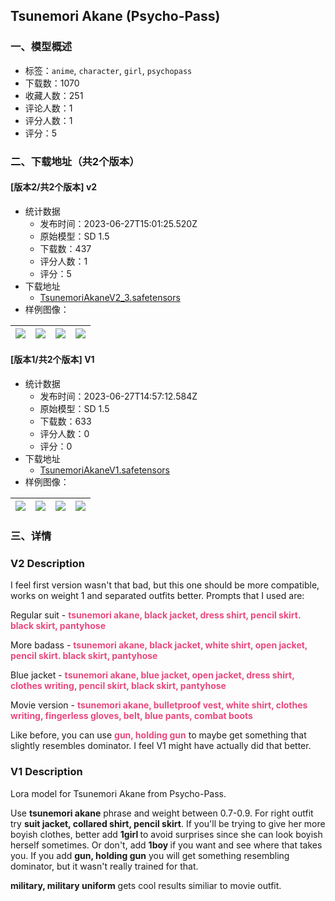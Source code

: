 ## Tsunemori Akane (Psycho-Pass)
### 一、模型概述

- 标签：`anime`, `character`, `girl`, `psychopass`
- 下载数：1070
- 收藏人数：251
- 评论人数：1
- 评分人数：1
- 评分：5

### 二、下载地址（共2个版本）

#### [版本2/共2个版本] v2

- 统计数据
  - 发布时间：2023-06-27T15:01:25.520Z
  - 原始模型：SD 1.5
  - 下载数：437
  - 评分人数：1
  - 评分：5
- 下载地址
  - [TsunemoriAkaneV2_3.safetensors](https://civitai.com/api/download/models/105269)
- 样例图像：

| <img src="https://image.civitai.com/xG1nkqKTMzGDvpLrqFT7WA/b003cf89-8d0b-40f4-87b4-24455fc112e2/width=450/1309799.jpeg" /> | <img src="https://image.civitai.com/xG1nkqKTMzGDvpLrqFT7WA/a5f591ff-fd21-4afb-81da-7dc148161f44/width=450/1309802.jpeg" /> | <img src="https://image.civitai.com/xG1nkqKTMzGDvpLrqFT7WA/f577e177-4c21-4426-845c-1013f5c7c251/width=450/1309801.jpeg" /> | <img src="https://image.civitai.com/xG1nkqKTMzGDvpLrqFT7WA/96690624-83d6-41e4-b981-01b9a866a4f8/width=450/1309800.jpeg" /> |
| ---- | ---- | ---- | ---- |

#### [版本1/共2个版本] V1

- 统计数据
  - 发布时间：2023-06-27T14:57:12.584Z
  - 原始模型：SD 1.5
  - 下载数：633
  - 评分人数：0
  - 评分：0
- 下载地址
  - [TsunemoriAkaneV1.safetensors](https://civitai.com/api/download/models/19454)
- 样例图像：

| <img src="https://image.civitai.com/xG1nkqKTMzGDvpLrqFT7WA/73756871-ee3a-4096-0013-aaa586683500/width=450/204063.jpeg" /> | <img src="https://image.civitai.com/xG1nkqKTMzGDvpLrqFT7WA/05704270-28e3-4b20-2b00-c44397566c00/width=450/204066.jpeg" /> | <img src="https://image.civitai.com/xG1nkqKTMzGDvpLrqFT7WA/701bb914-8c97-4a90-e523-b7e9f3cf4600/width=450/204065.jpeg" /> | <img src="https://image.civitai.com/xG1nkqKTMzGDvpLrqFT7WA/b105340e-df40-4402-c51a-e151f93b6e00/width=450/204064.jpeg" /> |
| ---- | ---- | ---- | ---- |


### 三、详情
<h3 id="heading-1324">V2 Description</h3><p>I feel first version wasn't that bad, but this one should be more compatible, works on weight 1 and separated outfits better. Prompts that I used are:</p><p>Regular suit - <strong><span style="color:#e64980">tsunemori akane, black jacket, dress shirt, pencil skirt. black skirt, pantyhose</span></strong></p><p>More badass - <strong><span style="color:#e64980">tsunemori akane, black jacket, white shirt, open jacket, pencil skirt. black skirt, pantyhose</span></strong></p><p>Blue jacket - <strong><span style="color:#e64980">tsunemori akane, blue jacket, open jacket, dress shirt, clothes writing, pencil skirt, black skirt, pantyhose</span></strong></p><p>Movie version - <strong><span style="color:#e64980">tsunemori akane, bulletproof vest,  white shirt, clothes writing, fingerless gloves, belt, blue pants, combat boots</span></strong></p><p>Like before, you can use <strong><span style="color:#e64980">gun, holding gun</span></strong> to maybe get something that slightly resembles dominator. I feel V1 might have actually did that better.</p><h3 id="heading-1325">V1 Description</h3><p>Lora model for Tsunemori Akane from Psycho-Pass.</p><p>Use <strong>tsunemori akane</strong> phrase and weight between 0.7-0.9. For right outfit try <strong>suit jacket, collared shirt, pencil skirt</strong>. If you'll be trying to give her more boyish clothes, better add <strong>1girl </strong>to avoid surprises since she can look boyish herself sometimes. Or don't, add <strong>1boy </strong>if you want and see where that takes you. If you add <strong>gun, holding gun</strong> you will get something resembling dominator, but it wasn't really trained for that.</p><p><strong>military, military uniform</strong> gets cool results similiar to movie outfit.</p>
